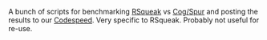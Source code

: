 A bunch of scripts for benchmarking
[RSqueak](https://github.com/HPI-SWA-Lab/RSqueak) vs
[Cog/Spur](http://www.mirandabanda.org/files/Cog/VM/latest/) and posting the
results to our
[Codespeed](https://www.hpi.uni-potsdam.de/hirschfeld/codespeed/). Very specific
to RSqueak. Probably not useful for re-use.

